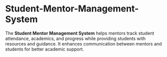 # Student-Mentor-Management-System
The **Student Mentor Management System** helps mentors track student attendance, academics, and progress while providing students with resources and guidance. It enhances communication between mentors and students for better academic support.
